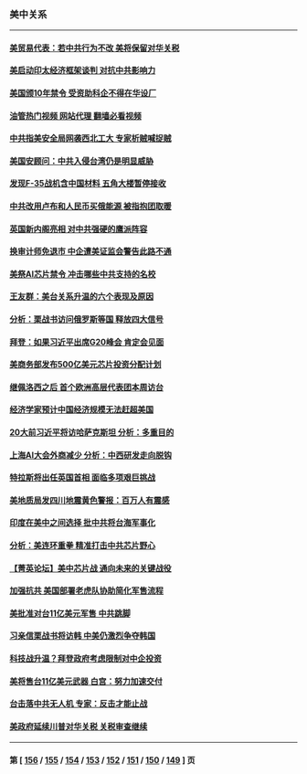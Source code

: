 ### 美中关系
---
#### [美贸易代表：若中共行为不改 美将保留对华关税](../../pages/nf1412576/n13820256.md?09091645) 
#### [美启动印太经济框架谈判 对抗中共影响力](../../pages/nf1412576/n13819753.md?09091645) 
#### [美国颁10年禁令 受资助科企不得在华设厂](../../pages/nf1412576/n13819710.md?09091645) 
#### [油管热门视频 网站代理 翻墙必看视频](http://209.222.30.114:81/youtube.html?09091645)
#### [中共指美安全局网袭西北工大 专家析贼喊捉贼](../../pages/nf1412576/n13819395.md?09091645) 
#### [美国安顾问：中共入侵台湾仍是明显威胁](../../pages/nf1412576/n13819553.md?09091645) 
#### [发现F-35战机含中国材料 五角大楼暂停接收](../../pages/nf1412576/n13819533.md?09091645) 
#### [中共改用卢布和人民币买俄能源 被指抱团取暖](../../pages/nf1412576/n13819425.md?09091645) 
#### [英国新内阁亮相 对中共强硬的鹰派阵容](../../pages/nf1412576/n13819202.md?09091645) 
#### [换审计师免退市 中企遭美证监会警告此路不通](../../pages/nf1412576/n13818792.md?09091645) 
#### [美祭AI芯片禁令 冲击哪些中共支持的名校](../../pages/nf1412576/n13818784.md?09091645) 
#### [王友群：美台关系升温的六个表现及原因](../../pages/nf1412576/n13818842.md?09091645) 
#### [分析：栗战书访问俄罗斯等国 释放四大信号](../../pages/nf1412576/n13818785.md?09091645) 
#### [拜登：如果习近平出席G20峰会 肯定会见面](../../pages/nf1412576/n13818775.md?09091645) 
#### [美商务部发布500亿美元芯片投资分配计划](../../pages/nf1412576/n13818517.md?09091645) 
#### [继佩洛西之后 首个欧洲高层代表团本周访台](../../pages/nf1412576/n13818598.md?09091645) 
#### [经济学家预计中国经济规模无法赶超美国](../../pages/nf1412576/n13817987.md?09091645) 
#### [20大前习近平将访哈萨克斯坦 分析：多重目的](../../pages/nf1412576/n13817976.md?09091645) 
#### [上海AI大会外商减少 分析：中西研发走向脱钩](../../pages/nf1412576/n13817869.md?09091645) 
#### [特拉斯将出任英国首相 面临多项艰巨挑战](../../pages/nf1412576/n13817670.md?09091645) 
#### [美地质局发四川地震黄色警报：百万人有震感](../../pages/nf1412576/n13817610.md?09091645) 
#### [印度在美中之间选择 批中共将台海军事化](../../pages/nf1412576/n13817426.md?09091645) 
#### [分析：美连环重拳 精准打击中共芯片野心](../../pages/nf1412576/n13817007.md?09091645) 
#### [【菁英论坛】美中芯片战 通向未来的关键战役](../../pages/nf1412576/n13817010.md?09091645) 
#### [加强抗共 美国部署老虎队协助简化军售流程](../../pages/nf1412576/n13816978.md?09091645) 
#### [美批准对台11亿美元军售 中共跳脚](../../pages/nf1412576/n13816926.md?09091645) 
#### [习亲信栗战书将访韩 中美仍激烈争夺韩国](../../pages/nf1412576/n13816954.md?09091645) 
#### [科技战升温？拜登政府考虑限制对中企投资](../../pages/nf1412576/n13816661.md?09091645) 
#### [美将售台11亿美元武器 白宫：努力加速交付](../../pages/nf1412576/n13816609.md?09091645) 
#### [台击落中共无人机 专家：反击才能止战](../../pages/nf1412576/n13816357.md?09091645) 
#### [美政府延续川普对华关税 关税审查继续](../../pages/nf1412576/n13816548.md?09091645) 

---
#### 第 [ [156](./156.md?09091645) / [155](./155.md?09091645) / [154](./154.md?09091645) / [153](./153.md?09091645) / [152](./152.md?09091645) / [151](./151.md?09091645) / [150](./150.md?09091645) / [149](./149.md?09091645) ] 页
